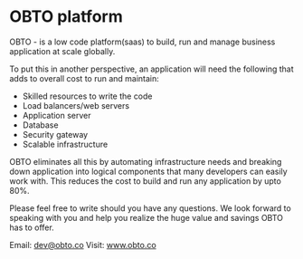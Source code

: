 # OBTO platform

OBTO - is a low code platform(saas) to build, run and manage business application at scale globally.

To put this in another perspective, an application will need the following that adds to overall cost to run and maintain:

* Skilled resources to write the code
* Load balancers/web servers
* Application server
* Database
* Security gateway
* Scalable infrastructure

OBTO eliminates all this by automating infrastructure needs and breaking down application into logical components that many developers can easily work with. This reduces the cost to build and run any application by upto 80%.



Please feel free to write should you have any questions. We look forward to speaking with you and help you realize the huge value and savings OBTO has to offer.

Email: dev@obto.co
Visit: www.obto.co

